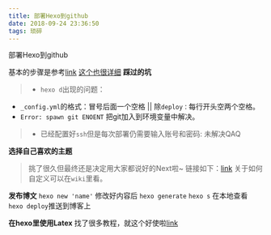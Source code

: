 ```yaml
---
title: 部署Hexo到github
date: 2018-09-24 23:36:50
tags: 琐碎
---
```


部署Hexo到github


基本的步骤是参考[link](https://mp.weixin.qq.com/s?__biz=MjM5MDEyMDk4Mw==&mid=2650166025&idx=1&sn=50a22c1953f57db0240ca2d1363ba47a&scene=21#wechat_redirect)
[这个也很详细](https://lihthub.github.io/2017/09/19/blogging-with-hexo/)
**踩过的坑**
> - `hexo d`出现的问题：
   -  `_config.yml`的格式：冒号后面一个空格 ||  除`deploy：`每行开头空两个空格。
   - `Error: spawn git ENOENT`   把git加入到环境变量中解决。
> - 已经配置好`ssh`但是每次部署仍需要输入账号和密码: 未解决QAQ

**选择自己喜欢的主题**
>挑了很久但最终还是决定用大家都说好的Next啦~
链接如下：[link](https://github.com/iissnan/hexo-theme-next)
关于如何自定义可以在`wiki`里看。

**发布博文**
`hexo new 'name'`
修改好内容后
`hexo generate`
`hexo s`
在本地查看
`hexo deploy`推送到博客上

**在hexo里使用Latex**
找了很多教程，就这个好使啦[link](https://blog.csdn.net/Aoman_Hao/article/details/81381507)
 